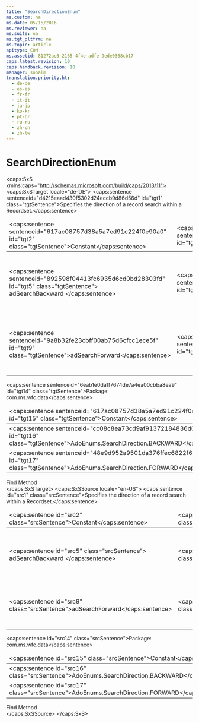 ```yaml
---
title: "SearchDirectionEnum"
ms.custom: na
ms.date: 05/16/2016
ms.reviewer: na
ms.suite: na
ms.tgt_pltfrm: na
ms.topic: article
apitype: COM
ms.assetid: 81272ae3-2165-4f4e-adfe-9ede0368cb17
caps.latest.revision: 10
caps.handback.revision: 10
manager: sonalm
translation.priority.ht: 
  - de-de
  - es-es
  - fr-fr
  - it-it
  - ja-jp
  - ko-kr
  - pt-br
  - ru-ru
  - zh-cn
  - zh-tw
---
```

# SearchDirectionEnum
<?xml version="1.0" encoding="utf-8"?>
<caps:SxS xmlns:caps="http://schemas.microsoft.com/build/caps/2013/11">
  <caps:SxSTarget locale="de-DE">
    <developerReferenceWithoutSyntaxDocument xsi:schemaLocation="http://ddue.schemas.microsoft.com/authoring/2003/5 http://dduestorage.blob.core.windows.net/ddueschema/developer.xsd" xmlns="http://ddue.schemas.microsoft.com/authoring/2003/5" xmlns:xlink="http://www.w3.org/1999/xlink" xmlns:xsi="http://www.w3.org/2001/XMLSchema-instance">
      <introduction>
        <para>
          <caps:sentence sentenceid="d4215eaad430f5302d24eccb9d86d56d" id="tgt1" class="tgtSentence">Specifies the direction of a record search within a <legacyLink xlink:href="ede1415f-c3df-4cc5-a05b-2576b2b84b60">Recordset</legacyLink>.</caps:sentence>
        </para>
        <table>
          <thead>
            <tr>
              <TD>
                <para>
                  <caps:sentence sentenceid="617ac08757d38a5a7ed91c224f0e90a0" id="tgt2" class="tgtSentence">Constant</caps:sentence>
                </para>
              </TD>
              <TD>
                <para>
                  <caps:sentence sentenceid="2063c1608d6e0baf80249c42e2be5804" id="tgt3" class="tgtSentence">Value</caps:sentence>
                </para>
              </TD>
              <TD>
                <para>
                  <caps:sentence sentenceid="67daf92c833c41c95db874e18fcb2786" id="tgt4" class="tgtSentence">Description</caps:sentence>
                </para>
              </TD>
            </tr>
          </thead>
          <tbody>
            <tr>
              <TD>
                <para>
                  <caps:sentence sentenceid="892598f04413fc6935d6cd0bd28303fd" id="tgt5" class="tgtSentence">
                    <legacyBold>adSearchBackward</legacyBold> </caps:sentence>
                </para>
              </TD>
              <TD>
                <para>
                  <caps:sentence sentenceid="6bb61e3b7bce0931da574d19d1d82c88" id="tgt6" class="tgtSentence">-1</caps:sentence>
                </para>
              </TD>
              <TD>
                <para>
                  <caps:sentence sentenceid="a6066c59783da8994b62934130442e09" id="tgt7" class="tgtSentence">Searches backward, stopping at the beginning of the <legacyBold>Recordset</legacyBold>.</caps:sentence>
                  <caps:sentence sentenceid="1eb4ed334e55a8282ceb4f1438662057" id="tgt8" class="tgtSentence"> If a match is not found, the record pointer is positioned at <legacyLink xlink:href="36c31ab2-f3b6-4281-89b6-db7e04e38fd2">BOF</legacyLink>.</caps:sentence>
                </para>
              </TD>
            </tr>
            <tr>
              <TD>
                <para>
                  <legacyBold>
                    <caps:sentence sentenceid="9a8b32fe23cbff00ab75d6cfcc1ece5f" id="tgt9" class="tgtSentence">adSearchForward</caps:sentence>
                  </legacyBold>
                </para>
              </TD>
              <TD>
                <para>
                  <caps:sentence sentenceid="c4ca4238a0b923820dcc509a6f75849b" id="tgt10" class="tgtSentence">1</caps:sentence>
                </para>
              </TD>
              <TD>
                <para>
                  <caps:sentence sentenceid="97a2e515f6c5f1eacb92c343e77c862a" id="tgt11" class="tgtSentence">Searches forward, stopping at the end of the <legacyBold>Recordset</legacyBold>.</caps:sentence>
                  <caps:sentence sentenceid="d804f74f6aca6a04f52c16b97487535a" id="tgt12" class="tgtSentence"> If a match is not found, the record pointer is positioned at <legacyLink xlink:href="36c31ab2-f3b6-4281-89b6-db7e04e38fd2">EOF</legacyLink>.</caps:sentence>
                </para>
              </TD>
            </tr>
          </tbody>
        </table>
      </introduction>
      <section>
        <title>
          <caps:sentence sentenceid="a6dc3038423486f2c8833a3eba25ddab" id="tgt13" class="tgtSentence">ADO/WFC Equivalent</caps:sentence>
        </title>
        <content>
          <para>
            <caps:sentence sentenceid="6eab1e0da1f7674de7a4ea00cbba8ea9" id="tgt14" class="tgtSentence">Package: <legacyBold>com.ms.wfc.data</legacyBold></caps:sentence>
          </para>
          <table>
            <thead>
              <tr>
                <TD>
                  <para>
                    <caps:sentence sentenceid="617ac08757d38a5a7ed91c224f0e90a0" id="tgt15" class="tgtSentence">Constant</caps:sentence>
                  </para>
                </TD>
              </tr>
            </thead>
            <tbody>
              <tr>
                <TD>
                  <para>
                    <caps:sentence sentenceid="cc08c8ea73cd9af91372184836d0f977" id="tgt16" class="tgtSentence">AdoEnums.SearchDirection.BACKWARD</caps:sentence>
                  </para>
                </TD>
              </tr>
              <tr>
                <TD>
                  <para>
                    <caps:sentence sentenceid="48e9d952a9501da376ffec6822f6b0b4" id="tgt17" class="tgtSentence">AdoEnums.SearchDirection.FORWARD</caps:sentence>
                  </para>
                </TD>
              </tr>
            </tbody>
          </table>
        </content>
      </section>
      <section>
        <title>
          <caps:sentence sentenceid="2f342d3be839cc5b67ae0de7d404b8e6" id="tgt18" class="tgtSentence">Applies To</caps:sentence>
        </title>
        <content>
          <para>
            <link xlink:href="55c9810a-d8ca-46c2-a9dc-80e7ee7aa188">Find Method</link>
          </para>
        </content>
      </section>
      <relatedTopics></relatedTopics>
    </developerReferenceWithoutSyntaxDocument>
  </caps:SxSTarget>
  <caps:SxSSource locale="en-US">
    <developerReferenceWithoutSyntaxDocument xsi:schemaLocation="http://ddue.schemas.microsoft.com/authoring/2003/5 http://dduestorage.blob.core.windows.net/ddueschema/developer.xsd" xmlns="http://ddue.schemas.microsoft.com/authoring/2003/5" xmlns:xlink="http://www.w3.org/1999/xlink" xmlns:xsi="http://www.w3.org/2001/XMLSchema-instance">
      <introduction>
        <para>
          <caps:sentence id="src1" class="srcSentence">Specifies the direction of a record search within a <legacyLink xlink:href="ede1415f-c3df-4cc5-a05b-2576b2b84b60">Recordset</legacyLink>.</caps:sentence>
        </para>
        <table>
          <thead>
            <tr>
              <TD>
                <para>
                  <caps:sentence id="src2" class="srcSentence">Constant</caps:sentence>
                </para>
              </TD>
              <TD>
                <para>
                  <caps:sentence id="src3" class="srcSentence">Value</caps:sentence>
                </para>
              </TD>
              <TD>
                <para>
                  <caps:sentence id="src4" class="srcSentence">Description</caps:sentence>
                </para>
              </TD>
            </tr>
          </thead>
          <tbody>
            <tr>
              <TD>
                <para>
                  <caps:sentence id="src5" class="srcSentence">
                    <legacyBold>adSearchBackward</legacyBold> </caps:sentence>
                </para>
              </TD>
              <TD>
                <para>
                  <caps:sentence id="src6" class="srcSentence">-1</caps:sentence>
                </para>
              </TD>
              <TD>
                <para>
                  <caps:sentence id="src7" class="srcSentence">Searches backward, stopping at the beginning of the <legacyBold>Recordset</legacyBold>.</caps:sentence>
                  <caps:sentence id="src8" class="srcSentence"> If a match is not found, the record pointer is positioned at <legacyLink xlink:href="36c31ab2-f3b6-4281-89b6-db7e04e38fd2">BOF</legacyLink>.</caps:sentence>
                </para>
              </TD>
            </tr>
            <tr>
              <TD>
                <para>
                  <legacyBold>
                    <caps:sentence id="src9" class="srcSentence">adSearchForward</caps:sentence>
                  </legacyBold>
                </para>
              </TD>
              <TD>
                <para>
                  <caps:sentence id="src10" class="srcSentence">1</caps:sentence>
                </para>
              </TD>
              <TD>
                <para>
                  <caps:sentence id="src11" class="srcSentence">Searches forward, stopping at the end of the <legacyBold>Recordset</legacyBold>.</caps:sentence>
                  <caps:sentence id="src12" class="srcSentence"> If a match is not found, the record pointer is positioned at <legacyLink xlink:href="36c31ab2-f3b6-4281-89b6-db7e04e38fd2">EOF</legacyLink>.</caps:sentence>
                </para>
              </TD>
            </tr>
          </tbody>
        </table>
      </introduction>
      <section>
        <title>
          <caps:sentence id="src13" class="srcSentence">ADO/WFC Equivalent</caps:sentence>
        </title>
        <content>
          <para>
            <caps:sentence id="src14" class="srcSentence">Package: <legacyBold>com.ms.wfc.data</legacyBold></caps:sentence>
          </para>
          <table>
            <thead>
              <tr>
                <TD>
                  <para>
                    <caps:sentence id="src15" class="srcSentence">Constant</caps:sentence>
                  </para>
                </TD>
              </tr>
            </thead>
            <tbody>
              <tr>
                <TD>
                  <para>
                    <caps:sentence id="src16" class="srcSentence">AdoEnums.SearchDirection.BACKWARD</caps:sentence>
                  </para>
                </TD>
              </tr>
              <tr>
                <TD>
                  <para>
                    <caps:sentence id="src17" class="srcSentence">AdoEnums.SearchDirection.FORWARD</caps:sentence>
                  </para>
                </TD>
              </tr>
            </tbody>
          </table>
        </content>
      </section>
      <section>
        <title>
          <caps:sentence id="src18" class="srcSentence">Applies To</caps:sentence>
        </title>
        <content>
          <para>
            <link xlink:href="55c9810a-d8ca-46c2-a9dc-80e7ee7aa188">Find Method</link>
          </para>
        </content>
      </section>
      <relatedTopics></relatedTopics>
    </developerReferenceWithoutSyntaxDocument>
  </caps:SxSSource>
</caps:SxS>